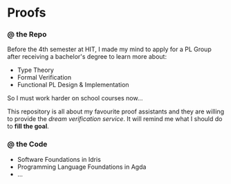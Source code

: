 # Proofs

### @ the Repo

Before the 4th semester at HIT, I made my mind to apply for a PL Group after receiving a bachelor's degree to learn more about:

- Type Theory
- Formal Verification
- Functional PL Design & Implementation

So I must work harder on school courses now...

This repository is all about my favourite proof assistants and they are willing to provide the *dream verification service*. It will remind me what I should do to **fill the goal**.

### @ the Code

- Software Foundations in Idris
- Programming Language Foundations in Agda
- ...